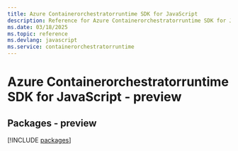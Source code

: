 ```yaml
---
title: Azure Containerorchestratorruntime SDK for JavaScript
description: Reference for Azure Containerorchestratorruntime SDK for JavaScript
ms.date: 03/18/2025
ms.topic: reference
ms.devlang: javascript
ms.service: containerorchestratorruntime
---
```

# Azure Containerorchestratorruntime SDK for JavaScript - preview
## Packages - preview
[!INCLUDE [packages](containerorchestratorruntime-index.md)]